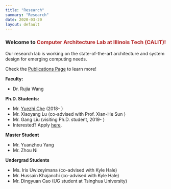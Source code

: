 ```yaml
---
title: "Research"
summary: "Research"
date: 2020-03-20
layout: default
---
```

### Welcome to <span style="color:FireBrick">Computer Architecture Lab at Illinois Tech (CALIT)!</span>

Our research lab is working on the state-of-the-art architecture and system design for emerging computing needs. 

Check the [Publications Page](/publications) to learn more!


**Faculty:** 

* Dr. Rujia Wang

**Ph.D. Students:**

* Mr. [Yuezhi Che](https://archtedche.github.io/yuezhi-che/) (2018- )
* Mr. Xiaoyang Lu (co-advised with Prof. Xian-He Sun )
* Mr. Gang Liu (visiting Ph.D. student, 2019- )
* Interested? Apply [here](/students).

**Master Student**

* Mr. Yuanzhou Yang
* Mr. Zhou Ni


**Undergrad Students**

* Ms. Iris Uwizeyimana (co-advised with Kyle Hale)
* Mr. Hussain Khajanchi (co-advised with Kyle Hale)
* Mr. Dingyuan Cao (UG student at Tsinghua University)
 











